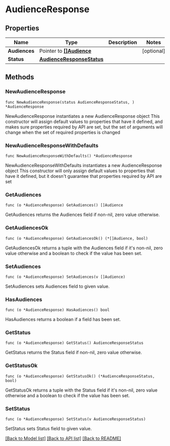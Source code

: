 # AudienceResponse

## Properties

Name | Type | Description | Notes
------------ | ------------- | ------------- | -------------
**Audiences** | Pointer to [**[]Audience**](Audience.md) |  | [optional] 
**Status** | [**AudienceResponseStatus**](AudienceResponseStatus.md) |  | 

## Methods

### NewAudienceResponse

`func NewAudienceResponse(status AudienceResponseStatus, ) *AudienceResponse`

NewAudienceResponse instantiates a new AudienceResponse object
This constructor will assign default values to properties that have it defined,
and makes sure properties required by API are set, but the set of arguments
will change when the set of required properties is changed

### NewAudienceResponseWithDefaults

`func NewAudienceResponseWithDefaults() *AudienceResponse`

NewAudienceResponseWithDefaults instantiates a new AudienceResponse object
This constructor will only assign default values to properties that have it defined,
but it doesn't guarantee that properties required by API are set

### GetAudiences

`func (o *AudienceResponse) GetAudiences() []Audience`

GetAudiences returns the Audiences field if non-nil, zero value otherwise.

### GetAudiencesOk

`func (o *AudienceResponse) GetAudiencesOk() (*[]Audience, bool)`

GetAudiencesOk returns a tuple with the Audiences field if it's non-nil, zero value otherwise
and a boolean to check if the value has been set.

### SetAudiences

`func (o *AudienceResponse) SetAudiences(v []Audience)`

SetAudiences sets Audiences field to given value.

### HasAudiences

`func (o *AudienceResponse) HasAudiences() bool`

HasAudiences returns a boolean if a field has been set.

### GetStatus

`func (o *AudienceResponse) GetStatus() AudienceResponseStatus`

GetStatus returns the Status field if non-nil, zero value otherwise.

### GetStatusOk

`func (o *AudienceResponse) GetStatusOk() (*AudienceResponseStatus, bool)`

GetStatusOk returns a tuple with the Status field if it's non-nil, zero value otherwise
and a boolean to check if the value has been set.

### SetStatus

`func (o *AudienceResponse) SetStatus(v AudienceResponseStatus)`

SetStatus sets Status field to given value.



[[Back to Model list]](../README.md#documentation-for-models) [[Back to API list]](../README.md#documentation-for-api-endpoints) [[Back to README]](../README.md)


